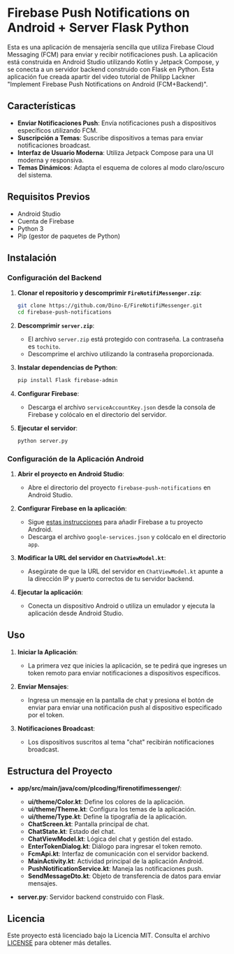 # Firebase Push Notifications on Android + Server Flask Python

Esta es una aplicación de mensajería sencilla que utiliza Firebase Cloud Messaging (FCM) para enviar y recibir notificaciones push. La aplicación está construida en Android Studio utilizando Kotlin y Jetpack Compose, y se conecta a un servidor backend construido con Flask en Python. Esta aplicación fue creada apartir del video tutorial de Philipp Lackner  "Implement Firebase Push Notifications on Android (FCM+Backend)".


## Características

- **Enviar Notificaciones Push**: Envía notificaciones push a dispositivos específicos utilizando FCM.
- **Suscripción a Temas**: Suscribe dispositivos a temas para enviar notificaciones broadcast.
- **Interfaz de Usuario Moderna**: Utiliza Jetpack Compose para una UI moderna y responsiva.
- **Temas Dinámicos**: Adapta el esquema de colores al modo claro/oscuro del sistema.

## Requisitos Previos

- Android Studio
- Cuenta de Firebase
- Python 3
- Pip (gestor de paquetes de Python)

## Instalación

### Configuración del Backend

1. **Clonar el repositorio y descomprimir `FireNotifiMessenger.zip`**:
    ```bash
    git clone https://github.com/Dino-E/FireNotifiMessenger.git
    cd firebase-push-notifications
    ```
    
2. **Descomprimir `server.zip`**:
    - El archivo `server.zip` está protegido con contraseña. La contraseña es `tochito`.
    - Descomprime el archivo utilizando la contraseña proporcionada.

3. **Instalar dependencias de Python**:
    ```bash
    pip install Flask firebase-admin
    ```

4. **Configurar Firebase**:
    - Descarga el archivo `serviceAccountKey.json` desde la consola de Firebase y colócalo en el directorio del servidor.

5. **Ejecutar el servidor**:
    ```bash
    python server.py
    ```

### Configuración de la Aplicación Android

1. **Abrir el proyecto en Android Studio**:
    - Abre el directorio del proyecto `firebase-push-notifications` en Android Studio.

2. **Configurar Firebase en la aplicación**:
    - Sigue [estas instrucciones](https://firebase.google.com/docs/android/setup) para añadir Firebase a tu proyecto Android.
    - Descarga el archivo `google-services.json` y colócalo en el directorio `app`.

3. **Modificar la URL del servidor en `ChatViewModel.kt`**:
    - Asegúrate de que la URL del servidor en `ChatViewModel.kt` apunte a la dirección IP y puerto correctos de tu servidor backend.

4. **Ejecutar la aplicación**:
    - Conecta un dispositivo Android o utiliza un emulador y ejecuta la aplicación desde Android Studio.

## Uso

1. **Iniciar la Aplicación**:
    - La primera vez que inicies la aplicación, se te pedirá que ingreses un token remoto para enviar notificaciones a dispositivos específicos.

2. **Enviar Mensajes**:
    - Ingresa un mensaje en la pantalla de chat y presiona el botón de enviar para enviar una notificación push al dispositivo especificado por el token.

3. **Notificaciones Broadcast**:
    - Los dispositivos suscritos al tema "chat" recibirán notificaciones broadcast.

## Estructura del Proyecto

- **app/src/main/java/com/plcoding/firenotifimessenger/**:
    - **ui/theme/Color.kt**: Define los colores de la aplicación.
    - **ui/theme/Theme.kt**: Configura los temas de la aplicación.
    - **ui/theme/Type.kt**: Define la tipografía de la aplicación.
    - **ChatScreen.kt**: Pantalla principal de chat.
    - **ChatState.kt**: Estado del chat.
    - **ChatViewModel.kt**: Lógica del chat y gestión del estado.
    - **EnterTokenDialog.kt**: Diálogo para ingresar el token remoto.
    - **FcmApi.kt**: Interfaz de comunicación con el servidor backend.
    - **MainActivity.kt**: Actividad principal de la aplicación Android.
    - **PushNotificationService.kt**: Maneja las notificaciones push.
    - **SendMessageDto.kt**: Objeto de transferencia de datos para enviar mensajes.

- **server.py**: Servidor backend construido con Flask.

## Licencia

Este proyecto está licenciado bajo la Licencia MIT. Consulta el archivo [LICENSE](LICENSE) para obtener más detalles.
